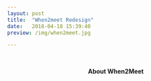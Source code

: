 ```yaml
---
layout: post
title:  "When2meet Redesign"
date:   2018-04-18 15:39:40
preview: /img/when2meet.jpg

---
```




<br>
<p style="text-align: center;"><b>About When2Meet</b></p>
